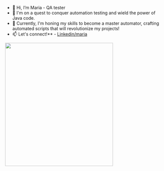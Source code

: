 - 👋 Hi, I’m Maria - QA tester
- 👀 I'm on a quest to conquer automation testing and wield the power of Java code.
- 🌱 Currently, I'm honing my skills to become a master automator, crafting automated scripts that will revolutionize my projects!
- 📫 Let's connect!** - [Linkedin/maria](https://www.linkedin.com/in/maria-shkuro-212769118/)

<img src="https://github.com/lmariasol/lmariasol/assets/138105884/25c2cead-466d-4545-b0d2-fd192b87737a" width="350" height="400">

<!---
lmariasol/lmariasol is a ✨ special ✨ repository because its `README.md` (this file) appears on your GitHub profile.
You can click the Preview link to take a look at your changes.
--->
